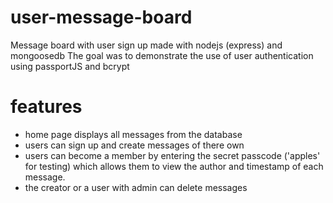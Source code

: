 # user-message-board

Message board with user sign up made with nodejs (express) and mongoosedb
The goal was to demonstrate the use of user authentication using passportJS and bcrypt

# features

- home page displays all messages from the database
- users can sign up and create messages of there own
- users can become a member by entering the secret passcode ('apples' for testing) which allows them to view the author and timestamp of each message.
- the creator or a user with admin can delete messages
